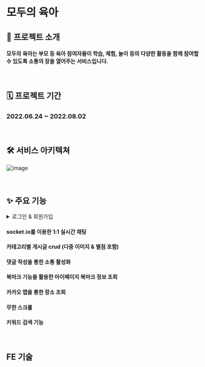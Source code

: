 # 모두의 육아


## 🎈 프로젝트 소개
#### **모두의 육아**는 부모 등 육아 참여자들이 학습, 체험, 놀이 등의 다양한 활동을 함께 참여할 수 있도록 소통의 장을 열어주는 서비스입니다.

<br/>

## 🗓 프로젝트 기간
### 2022.06.24 ~ 2022.08.02

<br/>

## 🛠 서비스 아키텍쳐
![image](https://user-images.githubusercontent.com/87432361/182505336-4b93faf5-d4a4-4625-b217-cf82f9edd109.png)

<br/>

## ✨ 주요 기능

<details>
<summary>로그인 & 회원가입</summary>
<div markdown="1">       
이메일 인증을 통한 회원가입 또는 카카오 소셜 로그인으로 쉽게 로그인 할 수 있습니다.
  <br/>
  <img width="348" alt="스크린샷 2022-08-03 오전 11 11 30" src="https://user-images.githubusercontent.com/103277726/182509573-ca72b71a-1f25-4df9-91b9-468022ed113d.png">
<img width="274" alt="스크린샷 2022-08-03 오전 11 11 46" src="https://user-images.githubusercontent.com/103277726/182509586-43f1c8ab-5ad6-41bf-aeb4-84d033ca13e4.png">
</div>
</details>

#### socket.io를 이용한 1:1 실시간 채팅
#### 카테고리별 게시글 crud (다중 이미지 & 별점 포함)
#### 댓글 작성을 통한 소통 활성화
#### 북마크 기능을 활용한 마이페이지 북마크 정보 조회
#### 카카오 맵을 통한 장소 조회
#### 무한 스크롤
#### 키워드 검색 기능

<br/>

## FE 기술 

